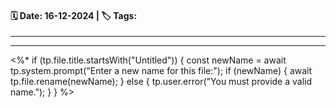 #### 🗓️ Date: 16-12-2024 | 🏷️ Tags: 
---
 

---
<%*
if (tp.file.title.startsWith("Untitled")) {
  const newName = await tp.system.prompt("Enter a new name for this file:");
  if (newName) {
    await tp.file.rename(newName);
  } else {
    tp.user.error("You must provide a valid name.");
  }
}
%>
